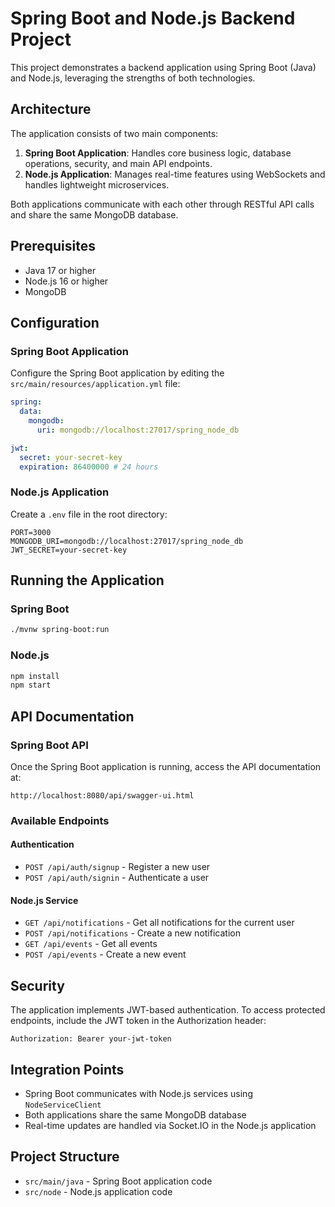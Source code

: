 # Spring Boot and Node.js Backend Project

This project demonstrates a backend application using Spring Boot (Java) and Node.js, leveraging the strengths of both technologies.

## Architecture

The application consists of two main components:

1. **Spring Boot Application**: Handles core business logic, database operations, security, and main API endpoints.
2. **Node.js Application**: Manages real-time features using WebSockets and handles lightweight microservices.

Both applications communicate with each other through RESTful API calls and share the same MongoDB database.

## Prerequisites

- Java 17 or higher
- Node.js 16 or higher
- MongoDB

## Configuration

### Spring Boot Application

Configure the Spring Boot application by editing the `src/main/resources/application.yml` file:

```yaml
spring:
  data:
    mongodb:
      uri: mongodb://localhost:27017/spring_node_db

jwt:
  secret: your-secret-key
  expiration: 86400000 # 24 hours
```

### Node.js Application

Create a `.env` file in the root directory:

```
PORT=3000
MONGODB_URI=mongodb://localhost:27017/spring_node_db
JWT_SECRET=your-secret-key
```

## Running the Application

### Spring Boot

```bash
./mvnw spring-boot:run
```

### Node.js

```bash
npm install
npm start
```

## API Documentation

### Spring Boot API

Once the Spring Boot application is running, access the API documentation at:

```
http://localhost:8080/api/swagger-ui.html
```

### Available Endpoints

#### Authentication

- `POST /api/auth/signup` - Register a new user
- `POST /api/auth/signin` - Authenticate a user

#### Node.js Service

- `GET /api/notifications` - Get all notifications for the current user
- `POST /api/notifications` - Create a new notification
- `GET /api/events` - Get all events
- `POST /api/events` - Create a new event

## Security

The application implements JWT-based authentication. To access protected endpoints, include the JWT token in the Authorization header:

```
Authorization: Bearer your-jwt-token
```

## Integration Points

- Spring Boot communicates with Node.js services using `NodeServiceClient`
- Both applications share the same MongoDB database
- Real-time updates are handled via Socket.IO in the Node.js application

## Project Structure

- `src/main/java` - Spring Boot application code
- `src/node` - Node.js application code